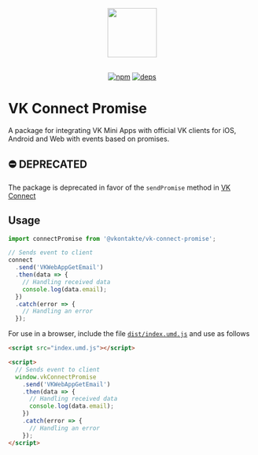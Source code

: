 <div align="center">
  <a href="https://github.com/VKCOM">
    <img width="100" height="100" src="https://avatars3.githubusercontent.com/u/1478241?s=200&v=4">
  </a>
  <br>
  <br>

[![npm][npm]][npm-url]
[![deps][deps]][deps-url]

[npm]: https://img.shields.io/npm/v/@vkontakte/vk-connect.svg
[npm-url]: https://npmjs.com/package/@vkontakte/vk-connect
[deps]: https://img.shields.io/david/vkcom/vk-connect.svg
[deps-url]: https://david-dm.org/vkcom/vk-connect

</div>

# VK Connect Promise

A package for integrating VK Mini Apps with official VK clients for iOS, Android and Web with events based on promises.

## ⛔️ DEPRECATED

The package is deprecated in favor of the `sendPromise` method in [VK Connect](https://github.com/vkcom/vk-connect)

## Usage

```js
import connectPromise from '@vkontakte/vk-connect-promise';

// Sends event to client
connect
  .send('VKWebAppGetEmail')
  .then(data => {
    // Handling received data
    console.log(data.email);
  })
  .catch(error => {
    // Handling an error
  });
```

For use in a browser, include the file [`dist/index.umd.js`](http://unpkg.com/@vkontakte/vk-connect-promise/dist/index.umd.js) and use as follows

```html
<script src="index.umd.js"></script>

<script>
  // Sends event to client
  window.vkConnectPromise
    .send('VKWebAppGetEmail')
    .then(data => {
      // Handling received data
      console.log(data.email);
    })
    .catch(error => {
      // Handling an error
    });
</script>
```

